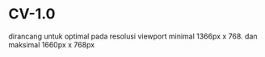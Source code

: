 # CV-1.0

dirancang untuk optimal pada resolusi viewport minimal 1366px x 768. dan maksimal 1660px x 768px
